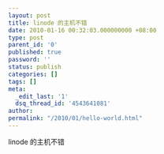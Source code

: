 ```yaml
---
layout: post
title: linode 的主机不错
date: 2010-01-16 00:32:03.000000000 +08:00
type: post
parent_id: '0'
published: true
password: ''
status: publish
categories: []
tags: []
meta:
  _edit_last: '1'
  dsq_thread_id: '4543641081'
author: 
permalink: "/2010/01/hello-world.html"
---
```

linode 的主机不错

